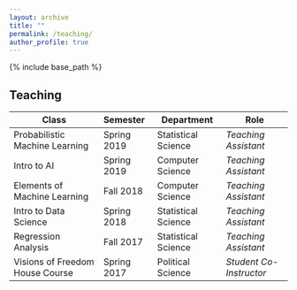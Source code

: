 ```yaml
---
layout: archive
title: ""
permalink: /teaching/
author_profile: true
---
```


{% include base_path %}

## Teaching

|Class  |Semester |Department |Role |
|------------|:-----------|------------|------|
| Probabilistic Machine Learning |Spring 2019 |Statistical Science | *Teaching Assistant*|
| Intro to AI |Spring 2019   |Computer Science | *Teaching Assistant*|
| Elements of Machine Learning |Fall 2018 |Computer Science |*Teaching Assistant*|
| Intro to Data Science |Spring 2018 |Statistical Science |*Teaching Assistant*|
| Regression Analysis |Fall 2017 |Statistical Science | *Teaching Assistant*|
| Visions of Freedom House Course |Spring 2017 | Political Science | *Student Co-Instructor*|
